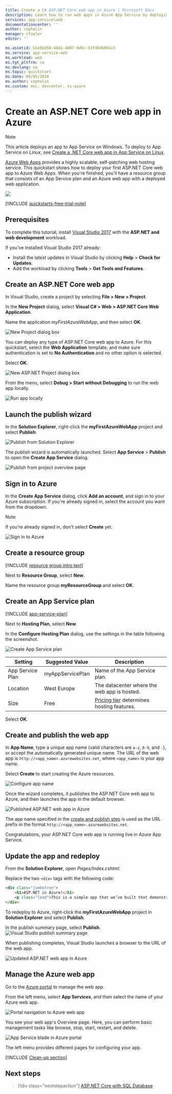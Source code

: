 ```yaml
---
title: Create a C# ASP.NET Core web app in Azure | Microsoft Docs
description: Learn how to run web apps in Azure App Service by deploying the default C# ASP.NET web app.
services: app-service\web
documentationcenter: ''
author: cephalin
manager: cfowler
editor: ''

ms.assetid: b1e6bd58-48d1-4007-9d6c-53fd6db061e3
ms.service: app-service-web
ms.workload: web
ms.tgt_pltfrm: na
ms.devlang: na
ms.topic: quickstart
ms.date: 09/05/2018
ms.author: cephalin
ms.custom: mvc, devcenter, vs-azure
---
```

# Create an ASP.NET Core web app in Azure

> [!NOTE]
> This article deploys an app to App Service on Windows. To deploy to App Service on _Linux_, see [Create a .NET Core web app in App Service on Linux](./containers/quickstart-dotnetcore.md).
>

[Azure Web Apps](app-service-web-overview.md) provides a highly scalable, self-patching web hosting service.  This quickstart shows how to deploy your first ASP.NET Core web app to Azure Web Apps. When you're finished, you'll have a resource group that consists of an App Service plan and an Azure web app with a deployed web application.

![](./media/app-service-web-get-started-dotnet/web-app-running-live.png)

[!INCLUDE [quickstarts-free-trial-note](../../includes/quickstarts-free-trial-note.md)]

## Prerequisites

To complete this tutorial, install <a href="https://www.visualstudio.com/downloads/" target="_blank">Visual Studio 2017</a> with the **ASP.NET and web development** workload.

If you've installed Visual Studio 2017 already:

- Install the latest updates in Visual Studio by clicking **Help** > **Check for Updates**.
- Add the workload by clicking **Tools** > **Get Tools and Features**.

## Create an ASP.NET Core web app

In Visual Studio, create a project by selecting **File > New > Project**. 

In the **New Project** dialog, select **Visual C# > Web > ASP.NET Core Web Application**.

Name the application _myFirstAzureWebApp_, and then select **OK**.
   
![New Project dialog box](./media/app-service-web-get-started-dotnet/new-project.png)

You can deploy any type of ASP.NET Core web app to Azure. For this quickstart, select the **Web Application** template, and make sure authentication is set to **No Authentication** and no other option is selected.
      
Select **OK**.

![New ASP.NET Project dialog box](./media/app-service-web-get-started-dotnet/razor-pages-aspnet-dialog.png)

From the menu, select **Debug > Start without Debugging** to run the web app locally.

![Run app locally](./media/app-service-web-get-started-dotnet/razor-web-app-running-locally.png)

## Launch the publish wizard

In the **Solution Explorer**, right-click the **myFirstAzureWebApp** project and select **Publish**.

![Publish from Solution Explorer](./media/app-service-web-get-started-dotnet/right-click-publish.png)

The publish wizard is automatically launched. Select **App Service** > **Publish** to open the **Create App Service** dialog.

![Publish from project overview page](./media/app-service-web-get-started-dotnet/publish-to-app-service.png)

## Sign in to Azure

In the **Create App Service** dialog, click **Add an account**, and sign in to your Azure subscription. If you're already signed in, select the account you want from the dropdown.

> [!NOTE]
> If you're already signed in, don't select **Create** yet.
>
   
![Sign in to Azure](./media/app-service-web-get-started-dotnet/sign-in-azure.png)

## Create a resource group

[!INCLUDE [resource group intro text](../../includes/resource-group.md)]

Next to **Resource Group**, select **New**.

Name the resource group **myResourceGroup** and select **OK**.

## Create an App Service plan

[!INCLUDE [app-service-plan](../../includes/app-service-plan.md)]

Next to **Hosting Plan**, select **New**. 

In the **Configure Hosting Plan** dialog, use the settings in the table following the screenshot.

![Create App Service plan](./media/app-service-web-get-started-dotnet/configure-app-service-plan.png)

| Setting | Suggested Value | Description |
|-|-|-|
|App Service Plan| myAppServicePlan | Name of the App Service plan. |
| Location | West Europe | The datacenter where the web app is hosted. |
| Size | Free | [Pricing tier](https://azure.microsoft.com/pricing/details/app-service/?ref=microsoft.com&utm_source=microsoft.com&utm_medium=docs&utm_campaign=visualstudio) determines hosting features. |

Select **OK**.

## Create and publish the web app

In **App Name**, type a unique app name (valid characters are `a-z`, `0-9`, and `-`), or accept the automatically generated unique name. The URL of the web app is `http://<app_name>.azurewebsites.net`, where `<app_name>` is your app name.

Select **Create** to start creating the Azure resources.

![Configure app name](./media/app-service-web-get-started-dotnet/web-app-name.png)

Once the wizard completes, it publishes the ASP.NET Core web app to Azure, and then launches the app in the default browser.

![Published ASP.NET web app in Azure](./media/app-service-web-get-started-dotnet/web-app-running-live.png)

The app name specified in the [create and publish step](#create-and-publish-the-web-app) is used as the URL prefix in the format `http://<app_name>.azurewebsites.net`.

Congratulations, your ASP.NET Core web app is running live in Azure App Service.

## Update the app and redeploy

From the **Solution Explorer**, open _Pages/Index.cshtml_.

Replace the two `<div>` tags with the following code:

```HTML
<div class="jumbotron">
    <h1>ASP.NET in Azure!</h1>
    <p class="lead">This is a simple app that we’ve built that demonstrates how to deploy a .NET app to Azure App Service.</p>
</div>
```

To redeploy to Azure, right-click the **myFirstAzureWebApp** project in **Solution Explorer** and select **Publish**.

In the publish summary page, select **Publish**.
![Visual Studio publish summary page](./media/app-service-web-get-started-dotnet/publish-summary-page.png)

When publishing completes, Visual Studio launches a browser to the URL of the web app.

![Updated ASP.NET web app in Azure](./media/app-service-web-get-started-dotnet/web-app-running-live-updated.png)

## Manage the Azure web app

Go to the <a href="https://portal.azure.com" target="_blank">Azure portal</a> to manage the web app.

From the left menu, select **App Services**, and then select the name of your Azure web app.

![Portal navigation to Azure web app](./media/app-service-web-get-started-dotnet/access-portal.png)

You see your web app's Overview page. Here, you can perform basic management tasks like browse, stop, start, restart, and delete. 

![App Service blade in Azure portal](./media/app-service-web-get-started-dotnet/web-app-blade.png)

The left menu provides different pages for configuring your app. 

[!INCLUDE [Clean-up section](../../includes/clean-up-section-portal.md)]

## Next steps

> [!div class="nextstepaction"]
> [ASP.NET Core with SQL Database](app-service-web-tutorial-dotnetcore-sqldb.md)
